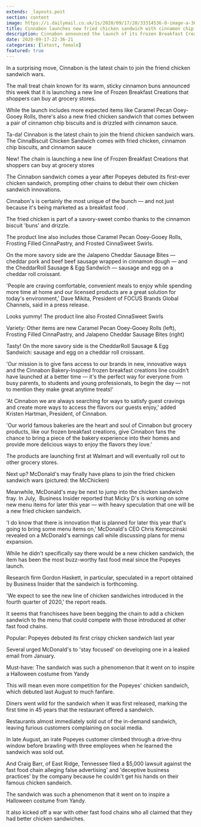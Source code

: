 ```yaml
---
extends: _layouts.post
section: content
image: https://i.dailymail.co.uk/1s/2020/09/17/20/33314536-0-image-a-36_1600371037417.jpg 
title: Cinnabon launches new fried chicken sandwich with cinnamon chip biscuits and cinnamon sauce 
description: Cinnabon announced the launch of its Frozen Breakfast Creations line. It includes a fried chicken sandwich that comes with a pair of cinnamon chip biscuits and is drizzled with cinnamon sauce. 
date: 2020-09-17-22-36-21 
categories: [latest, female] 
featured: true 
--- 
```

In a surprising move, Cinnabon is the latest chain to join the friend chicken sandwich wars.

The mall treat chain known for its warm, sticky cinnamon buns announced this week that it is launching a new line of Frozen Breakfast Creations that shoppers can buy at grocery stores.

While the launch includes more expected items like Caramel Pecan Ooey-Gooey Rolls, there's also a new fried chicken sandwich that comes between a pair of cinnamon chip biscuits and is drizzled with cinnamon sauce. 

Ta-da! Cinnabon is the latest chain to join the friend chicken sandwich wars. The CinnaBiscuit Chicken Sandwich comes with fried chicken, cinnamon chip biscuits, and cinnamon sauce

New! The chain is launching a new line of Frozen Breakfast Creations that shoppers can buy at grocery stores

The Cinnabon sandwich comes a year after Popeyes debuted its first-ever chicken sandwich, prompting other chains to debut their own chicken sandwich innovations.

Cinnabon's is certainly the most unique of the bunch — and not just because it's being marketed as a breakfast food .

The fried chicken is part of a savory-sweet combo thanks to the cinnamon biscuit 'buns' and drizzle. 

The product line also includes those Caramel Pecan Ooey-Gooey Rolls, Frosting Filled CinnaPastry, and Frosted CinnaSweet Swirls.

On the more savory side are the Jalapeno Cheddar Sausage Bites —  cheddar pork and beef beef sausage wrapped in cinnamon dough — and the CheddarRoll Sausage & Egg Sandwich — sausage and egg on a cheddar roll croissant. 

'People are craving comfortable, convenient meals to enjoy while spending more time at home and our licensed products are a great solution for today's environment,' Dave Mikita, President of FOCUS Brands Global Channels, said in a press release.

Looks yummy! The product line also Frosted CinnaSweet Swirls

Variety: Other items are new Caramel Pecan Ooey-Gooey Rolls (left), Frosting Filled CinnaPastry, and Jalapeno Cheddar Sausage Bites (right)

Tasty! On the more savory side is the CheddarRoll Sausage & Egg Sandwich: sausage and egg on a cheddar roll croissant.

'Our mission is to give fans access to our brands in new, innovative ways and the Cinnabon Bakery-Inspired frozen breakfast creations line couldn't have launched at a better time — it's the perfect way for everyone from busy parents, to students and young professionals, to begin the day — not to mention they make great anytime treats!'

'At Cinnabon we are always searching for ways to satisfy guest cravings and create more ways to access the flavors our guests enjoy,' added Kristen Hartman, President, of Cinnabon. 

'Our world famous bakeries are the heart and soul of Cinnabon but grocery products, like our frozen breakfast creations, give Cinnabon fans the chance to bring a piece of the bakery experience into their homes and provide more delicious ways to enjoy the flavors they love.'

The products are launching first at Walmart and will eventually roll out to other grocery stores. 

Next up? McDonald's may finally have plans to join the fried chicken sandwich wars (pictured: the McChicken)

Meanwhile, McDonald's may be next to jump into the chicken sandwich fray. In July,  Business Insider reported that Micky D's is working on some new menu items for later this year — with heavy speculation that one will be a new fried chicken sandwich.  

'I do know that there is innovation that is planned for later this year that's going to bring some menu items on,' McDonald's CEO Chris Kempczinski revealed on a McDonald's earnings call while discussing plans for menu expansion. 

While he didn't specifically say there would be a new chicken sandwich, the item has been the most buzz-worthy fast food meal since the Popeyes launch. 

Research firm Gordon Haskett, in particular, speculated in a report obtained by Business Insider that the sandwich is forthcoming. 

'We expect to see the new line of chicken sandwiches introduced in the fourth quarter of 2020,' the report reads.

It seems that franchisees have been begging the chain to add a chicken sandwich to the menu that could compete with those introduced at other fast food chains.

Popular: Popeyes debuted its first crispy chicken sandwich last year

Several urged McDonald's to 'stay focused' on developing one in a leaked email from January. 

Must-have: The sandwich was such a phenomenon that it went on to inspire a Halloween costume from Yandy

This will mean even more competition for the Popeyes' chicken sandwich, which debuted last August to much fanfare.

Diners went wild for the sandwich when it was first released, marking the first time in 45 years that the restaurant offered a sandwich. 

Restaurants almost immediately sold out of the in-demand sandwich, leaving furious customers complaining on social media.

In late August, an irate Popeyes customer climbed through a drive-thru window before brawling with three employees when he learned the sandwich was sold out. 

And Craig Barr, of East Ridge, Tennessee filed a $5,000 lawsuit against the fast food chain alleging false advertising' and 'deceptive business practices' by the company because he couldn't get his hands on their famous chicken sandwich. 

The sandwich was such a phenomenon that it went on to inspire a Halloween costume from Yandy. 

It also kicked off a war with other fast food chains who all claimed that they had better chicken sandwiches.

